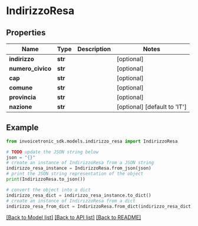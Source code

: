 # IndirizzoResa


## Properties

Name | Type | Description | Notes
------------ | ------------- | ------------- | -------------
**indirizzo** | **str** |  | [optional] 
**numero_civico** | **str** |  | [optional] 
**cap** | **str** |  | [optional] 
**comune** | **str** |  | [optional] 
**provincia** | **str** |  | [optional] 
**nazione** | **str** |  | [optional] [default to 'IT']

## Example

```python
from invoicetronic_sdk.models.indirizzo_resa import IndirizzoResa

# TODO update the JSON string below
json = "{}"
# create an instance of IndirizzoResa from a JSON string
indirizzo_resa_instance = IndirizzoResa.from_json(json)
# print the JSON string representation of the object
print(IndirizzoResa.to_json())

# convert the object into a dict
indirizzo_resa_dict = indirizzo_resa_instance.to_dict()
# create an instance of IndirizzoResa from a dict
indirizzo_resa_from_dict = IndirizzoResa.from_dict(indirizzo_resa_dict)
```
[[Back to Model list]](../README.md#documentation-for-models) [[Back to API list]](../README.md#documentation-for-api-endpoints) [[Back to README]](../README.md)


